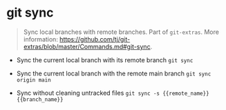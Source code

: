# git sync
> Sync local branches with remote branches.
> Part of `git-extras`.
> More information: <https://github.com/tj/git-extras/blob/master/Commands.md#git-sync>.

- Sync the current local branch with its remote branch
`git sync`

- Sync the current local branch with the remote main branch
`git sync origin main`

- Sync without cleaning untracked files
`git sync -s {{remote_name}} {{branch_name}}`
